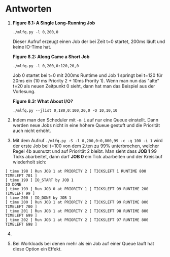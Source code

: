# Antworten

1. 
   **Figure 8.1: A Single Long-Running Job**

   `./mlfq.py -l 0,200,0`

   Dieser Aufruf erzeugt einen Job der bei Zeit t=0 startet, 200ms läuft und keine IO-Time hat.

   **Figure 8.2: Along Came a Short Job**

   `./mlfq.py -l 0,200,0:120,20,0`

   Job 0 startet bei t=0 mit 200ms Runtime und Job 1 springt bei t=120 für 20ms ein (10 ms Priority 2 + 10ms Prority 1). Wenn man nun das "alte" t=20 als neuen Zeitpunkt 0 sieht, dann hat man das Beispiel aus der Vorlesung.
   
   **Figure 8.3: What About I/O?**
   
   `./mlfq.py --jlist 0,180,0:100,20,0 -Q 10,10,10`
   

2. Indem man den Scheduler mit `-m 1` auf nur eine Queue einstellt. Dann werden neue Jobs nicht in eine höhere Queue gestuft und die Priorität auch nicht erhöht.

3. Mit dem Aufruf `./mlfq.py -S -l 0,200,0:0,800,99 -c -q 100 -i 1` wird der erste Job bei t=100 von dem 2.ten zu 99% unterbrochen, welcher Regel 4b ausnutzt und auf Priorität 2 bleibt. Man sieht dass **JOB 1** 99 Ticks abarbeitet, dann darf **JOB 0** ein Tick abarbeiten und der Kreislauf wiederholt sich:

```
[ time 198 ] Run JOB 1 at PRIORITY 2 [ TICKSLEFT 1 RUNTIME 800 TIMELEFT 701 ]
[ time 199 ] IO_START by JOB 1
IO DONE
[ time 199 ] Run JOB 0 at PRIORITY 1 [ TICKSLEFT 99 RUNTIME 200 TIMELEFT 99 ]
[ time 200 ] IO_DONE by JOB 1
[ time 200 ] Run JOB 1 at PRIORITY 2 [ TICKSLEFT 99 RUNTIME 800 TIMELEFT 700 ]
[ time 201 ] Run JOB 1 at PRIORITY 2 [ TICKSLEFT 98 RUNTIME 800 TIMELEFT 699 ]
[ time 202 ] Run JOB 1 at PRIORITY 2 [ TICKSLEFT 97 RUNTIME 800 TIMELEFT 698 ]
```


4.

5. Bei Workloads bei denen mehr als ein Job auf einer Queue läuft hat diese Option ein Effekt.

